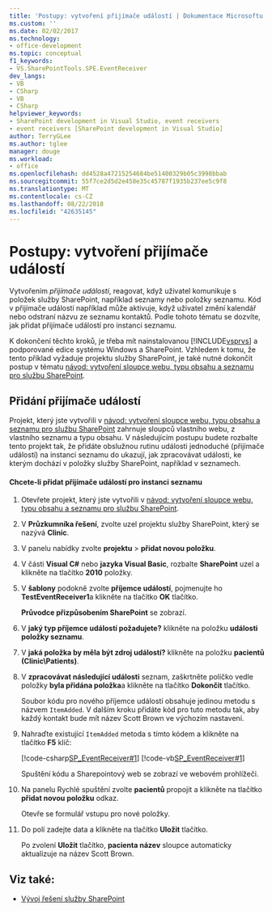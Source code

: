 ```yaml
---
title: 'Postupy: vytvoření přijímače událostí | Dokumentace Microsoftu'
ms.custom: ''
ms.date: 02/02/2017
ms.technology:
- office-development
ms.topic: conceptual
f1_keywords:
- VS.SharePointTools.SPE.EventReceiver
dev_langs:
- VB
- CSharp
- VB
- CSharp
helpviewer_keywords:
- SharePoint development in Visual Studio, event receivers
- event receivers [SharePoint development in Visual Studio]
author: TerryGLee
ms.author: tglee
manager: douge
ms.workload:
- office
ms.openlocfilehash: dd4528a47215254684be51400329b05c3998bbab
ms.sourcegitcommit: 55f7ce2d5d2e458e35c45787f1935b237ee5c9f8
ms.translationtype: MT
ms.contentlocale: cs-CZ
ms.lasthandoff: 08/22/2018
ms.locfileid: "42635145"
---
```

# <a name="how-to-create-an-event-receiver"></a>Postupy: vytvoření přijímače událostí
  Vytvořením *přijímače událostí*, reagovat, když uživatel komunikuje s položek služby SharePoint, například seznamy nebo položky seznamu. Kód v přijímače událostí například může aktivuje, když uživatel změní kalendář nebo odstraní názvu ze seznamu kontaktů. Podle tohoto tématu se dozvíte, jak přidat přijímače událostí pro instanci seznamu.

 K dokončení těchto kroků, je třeba mít nainstalovanou [!INCLUDE[vsprvs](../sharepoint/includes/vsprvs-md.md)] a podporované edice systému Windows a SharePoint. Vzhledem k tomu, že tento příklad vyžaduje projektu služby SharePoint, je také nutné dokončit postup v tématu [návod: vytvoření sloupce webu, typu obsahu a seznamu pro službu SharePoint](../sharepoint/walkthrough-create-a-site-column-content-type-and-list-for-sharepoint.md).

## <a name="adding-an-event-receiver"></a>Přidání přijímače událostí
 Projekt, který jste vytvořili v [návod: vytvoření sloupce webu, typu obsahu a seznamu pro službu SharePoint](../sharepoint/walkthrough-create-a-site-column-content-type-and-list-for-sharepoint.md) zahrnuje sloupců vlastního webu, z vlastního seznamu a typu obsahu. V následujícím postupu budete rozbalte tento projekt tak, že přidáte obslužnou rutinu události jednoduché (přijímače událostí) na instanci seznamu do ukazují, jak zpracovávat události, ke kterým dochází v položky služby SharePoint, například v seznamech.

#### <a name="to-add-an-event-receiver-to-the-list-instance"></a>Chcete-li přidat přijímače událostí pro instanci seznamu

1.  Otevřete projekt, který jste vytvořili v [návod: vytvoření sloupce webu, typu obsahu a seznamu pro službu SharePoint](../sharepoint/walkthrough-create-a-site-column-content-type-and-list-for-sharepoint.md).

2.  V **Průzkumníka řešení**, zvolte uzel projektu služby SharePoint, který se nazývá **Clinic**.

3.  V panelu nabídky zvolte **projektu** > **přidat novou položku**.

4.  V části **Visual C#** nebo **jazyka Visual Basic**, rozbalte **SharePoint** uzel a klikněte na tlačítko **2010** položky.

5.  V **šablony** podokně zvolte **příjemce událostí**, pojmenujte ho **TestEventReceiver1**a klikněte na tlačítko **OK** tlačítko.

     **Průvodce přizpůsobením SharePoint** se zobrazí.

6.  V **jaký typ příjemce událostí požadujete?** klikněte na položku **události položky seznamu**.

7.  V **jaká položka by měla být zdroj událostí?** klikněte na položku **pacientů (Clinic\Patients)**.

8.  V **zpracovávat následující události** seznam, zaškrtněte políčko vedle položky **byla přidána položka**a klikněte na tlačítko **Dokončit** tlačítko.

     Soubor kódu pro nového příjemce událostí obsahuje jedinou metodu s názvem `ItemAdded`. V dalším kroku přidáte kód pro tuto metodu tak, aby každý kontakt bude mít název Scott Brown ve výchozím nastavení.

9. Nahraďte existující `ItemAdded` metoda s tímto kódem a klikněte na tlačítko **F5** klíč:

     [!code-csharp[SP_EventReceiver#1](../sharepoint/codesnippet/CSharp/CustomField1/TestEventReceiver1/TestEventReceiver1.cs#1)]
     [!code-vb[SP_EventReceiver#1](../sharepoint/codesnippet/VisualBasic/CustomField1_VB/EventReceiver1/EventReceiver1.vb#1)]

     Spuštění kódu a Sharepointový web se zobrazí ve webovém prohlížeči.

10. Na panelu Rychlé spuštění zvolte **pacientů** propojit a klikněte na tlačítko **přidat novou položku** odkaz.

     Otevře se formulář vstupu pro nové položky.

11. Do polí zadejte data a klikněte na tlačítko **Uložit** tlačítko.

     Po zvolení **Uložit** tlačítko, **pacienta název** sloupce automaticky aktualizuje na název Scott Brown.

## <a name="see-also"></a>Viz také:

- [Vývoj řešení služby SharePoint](../sharepoint/developing-sharepoint-solutions.md)